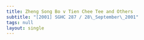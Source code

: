 ```yaml
---
title: Zheng Song Bo v Tien Chee Tee and Others
subtitle: "[2001] SGHC 287 / 28\_September\_2001"
tags: null
layout: single
---
```


